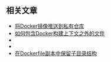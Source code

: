 ## 相关文章

- [将Docker镜像推送到私有仓库](docs/%E5%B0%86Docker%E9%95%9C%E5%83%8F%E6%8E%A8%E9%80%81%E5%88%B0%E7%A7%81%E6%9C%89%E4%BB%93%E5%BA%93.md)
- [如何包含Docker构建上下文之外的文件](docs/%E5%A6%82%E4%BD%95%E5%8C%85%E5%90%ABDocker%E6%9E%84%E5%BB%BA%E4%B8%8A%E4%B8%8B%E6%96%87%E4%B9%8B%E5%A4%96%E7%9A%84%E6%96%87%E4%BB%B6.md)
- []()
- []()
- [在Dockerfile副本中保留子目录结构](docs/%E5%9C%A8Dockerfile%E5%89%AF%E6%9C%AC%E4%B8%AD%E4%BF%9D%E7%95%99%E5%AD%90%E7%9B%AE%E5%BD%95%E7%BB%93%E6%9E%84.md)